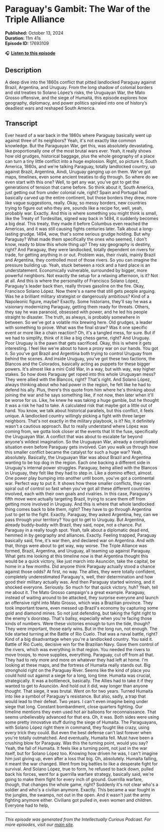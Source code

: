 # Paraguay's Gambit: The War of the Triple Alliance

**Published:** October 13, 2024  
**Duration:** 11m 41s  
**Episode ID:** 17693109

🎧 **[Listen to this episode](https://intellectuallycurious.buzzsprout.com/2529712/episodes/17693109-paraguay's-gambit-the-war-of-the-triple-alliance)**

## Description

A deep dive into the 1860s conflict that pitted landlocked Paraguay against Brazil, Argentina, and Uruguay. From the long shadow of colonial borders and old treaties to Solano López’s risks, the Uruguayan War, the Mato Grosso offensive, and the siege of Humaitá, this episode explores how geography, diplomacy, and power politics spiraled into one of history’s deadliest wars and reshaped South America.

## Transcript

Ever heard of a war back in the 1860s where Paraguay basically went up against three of its neighbors? Yeah, it's not exactly like common knowledge. But the Paraguayan War, get this, was absolutely devastating, like proportionally one of the most brutal wars ever. Yeah, it really shows how old grudges, historical baggage, plus the whole geography of a place can turn a tiny little conflict into a huge explosion. Right, so picture it, South America, 1860s, and we're talking Paraguay, totally landlocked country, up against Brazil, Argentina, Aindi, Uruguay ganging up on them. We've got maps, timelines, even some ancient treaties to dig through. So where do we even start with this one? Well, to get any war, you've got to get the generations of tension that came before. So think about it, South America, just getting out from under colonial rule, right? Spain and Portugal had basically carved up the entire continent, but those borders they drew, more like vague suggestions, really. Okay, so messy borders, new countries trying to figure out who they are, sounds like a recipe for, well, yeah, probably war. Exactly. And this is where something you might think is small, like the Treaty of Tordesillas, signed way back in 1494, it suddenly becomes a big deal. This treaty, they made it before Columbus even reached the Americas, and it was still causing fights centuries later. Talk about a long-lasting grudge. 1494, wow, that's some serious grudge holding. But why Paraguay? What made them specifically the ones who seemed, I don't know, ready to blow this whole thing up? They say geography is destiny, right? And Paraguay, they were landlocked, totally dependent on rivers for trade, for getting anything in or out. Problem was, their rivals, mainly Brazil and Argentina, they controlled most of those rivers. So you can imagine the pressure building up. Yeah, stuck between a rock and a hard place is an understatement. Economically vulnerable, surrounded by bigger, more powerful neighbors. Not exactly the setup for a relaxing afternoon, is it? Not at all. And this is where the personality of Francisco Solano López, Paraguay's leader back then, really throws gasoline on the fire. Okay, Francisco Solano López. Now there's a name that still gets people arguing. Was he a brilliant military strategist or dangerously ambitious? Kind of a Napoleonic figure, maybe? Exactly. Some historians, they'll say he was a visionary modernizing Paraguay, getting them ready for threats. Others, they say he was paranoid, obsessed with power, and he led his people straight to disaster. The truth, as always, is probably somewhere in between. So we've got a volatile mix brewing here. Old grudges, a leader with something to prove. What was the final straw? Was it one specific event or more like a chain reaction? Oh, it's a tangled mess, for sure. But if we had to simplify, think of it like a big chess game, right? And Uruguay. Poor Uruguay is the pawn that gets sacrificed. Okay, this is where it gets interesting. I feel like we're about to have a proxy war on our hands. You got it. So you've got Brazil and Argentina both trying to control Uruguay from behind the scenes. And inside Uruguay, you've got these two factions, the Blancos and the Colorados, basically acting as puppets for these bigger powers. It's almost like a mini Cold War, in a way, but with way, way higher stakes. So how does Paraguay get roped into this whole Uruguayan mess? They were allied with the Blancos, right? That's right. And Solano López, always thinking about who had power in the region, he felt like he had to defend his ally. Plus, there's this quote from him where he's thinking about joining the war and he says something like, if not now, then later when it'll be worse for us. Like, he knew he was taking a huge gamble, but he thought it was a risk he had to take. A calculated risk that maybe got a little out of hand. You know, we talk about historical parallels, but this conflict, it feels unique. A landlocked country willingly picking a fight with three larger neighbors. That's not exactly in the military playbook, is it? No, it definitely wasn't a cautious approach. But to really understand where López was coming from, we gotta look closer at the events that lit the fuse, specifically the Uruguayan War. A conflict that was about to escalate far beyond anyone's wildest imagination. So the Uruguayan War, already a complicated situation even before Paraguay gets involved. Can you walk us through how this smaller conflict became the catalyst for such a huge war? Yeah, absolutely. Basically, the Uruguayan War was about Brazil and Argentina wanting to be top dog in the region. Each one backing a different side in Uruguay's internal power struggles. Paraguay, being allied with the Blancos in Uruguay, they felt like they had to step in. Like a domino effect, almost. One power play bumping into another until boom, you've got a continental war. Perfect way to put it. It shows how these smaller conflicts, they can spiral out of control so fast when you've got all these different countries involved, each with their own goals and rivalries. In this case, Paraguay's fifth move were actually targeting Brazil, trying to scare them off from getting more involved in Uruguay. And this is where that whole landlocked thing comes back to bite them, right? They have to go through Argentina just to get to the fight. Exactly. Paraguay, they asked Argentina, hey, can we pass through your territory? You got to get to Uruguay. But Argentina, already buddy-buddy with Brazil, they said, nope, not a chance. Put Paraguay in a really tough spot. Yeah, talk about a diplomatic dead end, hemmed in by geography and alliances. Exactly. Feeling trapped, Paraguay basically said, fine, it's war then, and declared war on Argentina. And with that, things were about to get way, way worse. The Triple Alliance was formed, Brazil, Argentina, and Uruguay, all teaming up against Paraguay. What gets me looking at this timeline now is that Argentina thought this would be a quick victory, like just march into Asunción, take the capital, be home in a few months. Did anyone think Paraguay actually stood a chance against those odds? At first, no way. The allies, they were totally confident, completely underestimated Paraguay's, well, their determination and how good their military actually was. And then Paraguay started winning, and it shocked everyone. Seriously. So much for that quick victory, huh? Yeah, tell me about it. The Mato Grosso campaign's a great example. Paraguay, instead of waiting around to be attacked, they surprise everyone and launch an offensive right into Mato Grosso, which was a Brazilian province. They took important towns, even messed up Brazil's economy by capturing some gold and diamond mines. So not just defending, but taking the fight right to the enemy's doorstep. That's ballsy, especially when you're facing those kinds of numbers. Were these victories enough to turn the tide, though? They were important, those early wins. But in the long run, not enough. The tide started turning at the Battle of Rio Cuelo. That was a naval battle, right? Kind of a big disadvantage when you're a landlocked country. You said it. Battle of Rio Cuelo, decisive win for the Brazilian Navy. Gave them control of the rivers, which was everything in that region. You needed the rivers to move troops, to move supplies, everything. Paraguay, cut off from all that. They had to rely more and more on whatever they had left at home. I'm looking at these maps, and the fortress of Humaita really stands out. Big stronghold right on the Paraguay River. Seems like the kind of place you could hold out against a siege for a long, long time. Humaita was crucial, strategically. It was a bottleneck, basically. The Allies had to take it if they wanted to get to Asunción. And hold out it did, way longer than anyone thought. That siege, it was brutal. Went on for two years. Turned Humaita into like a symbol of Paraguay's resistance. But also, sadly, a trap that would lead to their defeat. Two years. I can't even imagine being under siege that long. Constant bombardment, close quarters fighting. Our timeline mentions they even used hot air balloons for reconnaissance. That seems unbelievably advanced for that era. Oh, it was. Both sides were using some pretty innovative stuff during the siege of Humaita. The Paraguayans, with Solano López right there in command, they fought like crazy, using every trick they could. But even the best defense can't last forever when you're totally outmatched. And eventually, Humaita fell. Must have been a crushing blow for Paraguay. Was this the turning point, would you say? Yeah, the fall of Humaita. It feels like a turning point, not just in the war itself, but for Solano López too. Knowing how driven he was, I can't imagine him just giving up, even after a loss that big. Oh, absolutely. Humaita falling, it meant the war changed. Went from big battles to like a desperate fight for survival. And Solano López, true to form, he refused to back down, pulled back his forces, went for a guerrilla warfare strategy, basically said, we're going to make them fight for every inch of ground. Guerrilla warfare, though, that changes the whole game, right? Suddenly it's not clear who's a soldier and who's a civilian anymore. Exactly. This became a war fought in the jungles, the swamps, not out in the open. And it wasn't just the army fighting anymore either. Civilians got pulled in, even women and children. Everyone had to help,

---
*This episode was generated from the Intellectually Curious Podcast. For more episodes, visit our [main site](https://intellectuallycurious.buzzsprout.com).*
